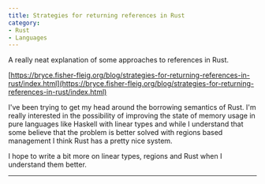 ```yaml
---
title: Strategies for returning references in Rust
category:
- Rust
- Languages
---
```


A really neat explanation of some approaches to references in Rust.

[https://bryce.fisher-fleig.org/blog/strategies-for-returning-references-in-rust/index.html](https://bryce.fisher-fleig.org/blog/strategies-for-returning-references-in-rust/index.html)

I've been trying to get my head around the borrowing semantics of Rust. I'm really interested in the possibility of improving the state of memory usage in pure languages like Haskell with linear types and while I understand that some believe that the problem is better solved with regions based management I think Rust has a pretty nice system.

I hope to write a bit more on linear types, regions and Rust when I understand them better.

----

